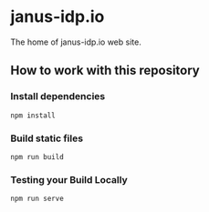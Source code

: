 # janus-idp.io

The home of janus-idp.io web site.


## How to work with this repository

### Install dependencies

``` 
npm install 
```
### Build static files 
```
npm run build
```

### Testing your Build Locally
```
npm run serve
```
